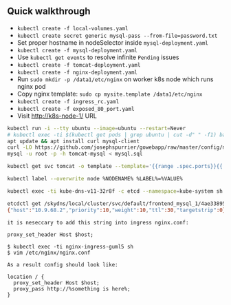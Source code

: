 ## Quick walkthrough

* `kubectl create -f local-volumes.yaml`
* `kubectl create secret generic mysql-pass --from-file=password.txt`
* Set proper hostname in nodeSelector inside `mysql-deployment.yaml`
* `kubectl create -f mysql-deployment.yaml`
* Use `kubectl get events` to resolve infinite `Pending` issues
* `kubectl create -f tomcat-deployment.yaml`
* `kubectl create -f nginx-deployment.yaml`
* Run `sudo mkdir -p /data1/etc/nginx` on worker k8s node which runs nginx pod
* Copy nginx template: `sudo cp mysite.template /data1/etc/nginx`
* `kubectl create -f ingress_rc.yaml`
* `kubectl create -f exposed_80_port.yaml`
* Visit [http://k8s-node-1/](http://k8s-node-1/) URL

```sh
kubectl run -i --tty ubuntu --image=ubuntu --restart=Never
# kubectl exec -ti $(kubectl get pods | grep ubuntu | cut -d" " -f1) bash
apt update && apt install curl mysql-client
curl -LO https://github.com/josephspurrier/gowebapp/raw/master/config/mysql.sql
mysql -u root -p -h tomcat-mysql < mysql.sql

kubectl get svc tomcat -o template --template='{{range .spec.ports}}{{.nodePort}}{{end}}' && echo

kubectl label --overwrite node %NODENAME% %LABEL%=%VALUE%

kubectl exec -ti kube-dns-v11-32r8f -c etcd --namespace=kube-system sh

etcdctl get /skydns/local/cluster/svc/default/frontend_mysql_1/4ae33895
{"host":"10.9.68.2","priority":10,"weight":10,"ttl":30,"targetstrip":0}
```

```
it is neseccary to add this string into ingress nginx.conf:

proxy_set_header Host $host;

$ kubectl exec -ti nginx-ingress-guml5 sh
$ vim /etc/nginx/nginx.conf

As a result config should look like:

location / {
  proxy_set_header Host $host;
  proxy_pass http://%something is here%;
}
```
